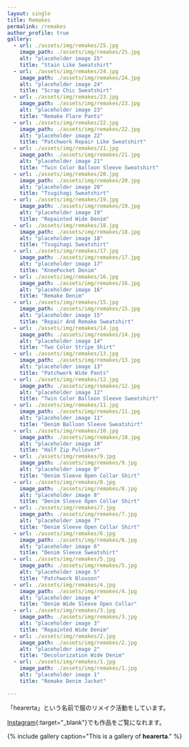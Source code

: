 ```yaml
---
layout: single
title: Remakes
permalink: /remakes
author_profile: true
gallery:
  - url: ./assets/img/remakes/25.jpg
    image_path: ./assets/img/remakes/25.jpg
    alt: "placeholder image 25"
    title: "Stain Like Sweatshirt"
  - url: ./assets/img/remakes/24.jpg
    image_path: ./assets/img/remakes/24.jpg
    alt: "placeholder image 24"
    title: "Scrap Chic Sweatshirt"
  - url: ./assets/img/remakes/23.jpg
    image_path: ./assets/img/remakes/23.jpg
    alt: "placeholder image 23"
    title: "Remake Flare Pants"
  - url: ./assets/img/remakes/22.jpg
    image_path: ./assets/img/remakes/22.jpg
    alt: "placeholder image 22"
    title: "Patchwork Repair Like Sweatshirt"
  - url: ./assets/img/remakes/21.jpg
    image_path: ./assets/img/remakes/21.jpg
    alt: "placeholder image 21"
    title: "Twin Color Balloon Sleeve Sweatshirt"
  - url: ./assets/img/remakes/20.jpg
    image_path: ./assets/img/remakes/20.jpg
    alt: "placeholder image 20"
    title: "Tsugihagi Sweatshirt"
  - url: ./assets/img/remakes/19.jpg
    image_path: ./assets/img/remakes/19.jpg
    alt: "placeholder image 19"
    title: "Repainted Wide Denim"
  - url: ./assets/img/remakes/18.jpg
    image_path: ./assets/img/remakes/18.jpg
    alt: "placeholder image 18"
    title: "Tsugihagi Sweatshirt"
  - url: ./assets/img/remakes/17.jpg
    image_path: ./assets/img/remakes/17.jpg
    alt: "placeholder image 17"
    title: "KneePocket Denim"
  - url: ./assets/img/remakes/16.jpg
    image_path: ./assets/img/remakes/16.jpg
    alt: "placeholder image 16"
    title: "Remake Denim"
  - url: ./assets/img/remakes/15.jpg
    image_path: ./assets/img/remakes/15.jpg
    alt: "placeholder image 15"
    title: "Repair And Remake Sweatshirt"
  - url: ./assets/img/remakes/14.jpg
    image_path: ./assets/img/remakes/14.jpg
    alt: "placeholder image 14"
    title: "Two Color Stripe Shirt"
  - url: ./assets/img/remakes/13.jpg
    image_path: ./assets/img/remakes/13.jpg
    alt: "placeholder image 13"
    title: "Patchwork Wide Pants"
  - url: ./assets/img/remakes/12.jpg
    image_path: ./assets/img/remakes/12.jpg
    alt: "placeholder image 12"
    title: "Twin Color Balloon Sleeve Sweatshirt"
  - url: ./assets/img/remakes/11.jpg
    image_path: ./assets/img/remakes/11.jpg
    alt: "placeholder image 11"
    title: "Denim Balloon Sleeve Sweatshirt"
  - url: ./assets/img/remakes/10.jpg
    image_path: ./assets/img/remakes/10.jpg
    alt: "placeholder image 10"
    title: "Half Zip Pullover"
  - url: ./assets/img/remakes/9.jpg
    image_path: ./assets/img/remakes/9.jpg
    alt: "placeholder image 9"
    title: "Denim Sleeve Open Collar Shirt"
  - url: ./assets/img/remakes/8.jpg
    image_path: ./assets/img/remakes/8.jpg
    alt: "placeholder image 8"
    title: "Denim Sleeve Open Collar Shirt"
  - url: ./assets/img/remakes/7.jpg
    image_path: ./assets/img/remakes/7.jpg
    alt: "placeholder image 7"
    title: "Denim Sleeve Open Collar Shirt"
  - url: ./assets/img/remakes/6.jpg
    image_path: ./assets/img/remakes/6.jpg
    alt: "placeholder image 6"
    title: "Denim Sleeve Sweatshirt"
  - url: ./assets/img/remakes/5.jpg
    image_path: ./assets/img/remakes/5.jpg
    alt: "placeholder image 5"
    title: "Patchwork Blouson"
  - url: ./assets/img/remakes/4.jpg
    image_path: ./assets/img/remakes/4.jpg
    alt: "placeholder image 4"
    title: "Denim Wide Sleeve Open Collar"
  - url: ./assets/img/remakes/3.jpg
    image_path: ./assets/img/remakes/3.jpg
    alt: "placeholder image 3"
    title: "Repainted Wide Denim"
  - url: ./assets/img/remakes/2.jpg
    image_path: ./assets/img/remakes/2.jpg
    alt: "placeholder image 2"
    title: "Decolorization Wide Denim"
  - url: ./assets/img/remakes/1.jpg
    image_path: ./assets/img/remakes/1.jpg
    alt: "placeholder image 1"
    title: "Remake Denim Jacket"

---
```

「hearerta」という名前で服のリメイク活動をしています。

[Instagram](https://www.instagram.com/hearerta.39/){:target="_blank"}でも作品をご覧になれます。

{% include gallery caption="This is a gallery of **hearerta**." %}
